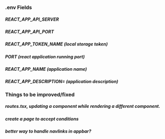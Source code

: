 ### .env Fields

##### REACT_APP_API_SERVER
##### REACT_APP_API_PORT
##### REACT_APP_TOKEN_NAME (local storage token)
##### PORT (react application running port)
##### REACT_APP_NAME (application name)
##### REACT_APP_DESCRIPTION= (application description)

### Things to be improved/fixed

##### routes.tsx, updating a component while rendering a different component.
##### create a page to accept conditions
##### better way to handle navlinks in appbar?
